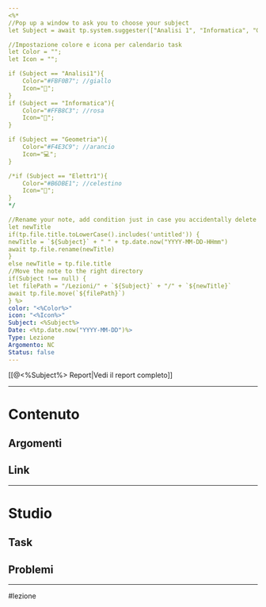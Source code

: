 ```yaml
---
<%*
//Pop up a window to ask you to choose your subject
let Subject = await tp.system.suggester(["Analisi 1", "Informatica", "Geometria e Algebra Lineare"], ["Analisi1", "Informatica", "Geometria"], false, "Scegli la materia:")

//Impostazione colore e icona per calendario task
let Color = "";
let Icon = "";

if (Subject == "Analisi1"){
	Color="#FBF0B7"; //giallo
	Icon="🔢";
}
if (Subject == "Informatica"){
	Color="#FFB8C3"; //rosa
	Icon="🎢";
}

if (Subject == "Geometria"){
	Color="#F4E3C9"; //arancio
	Icon="💻";
}

/*if (Subject == "Elettr1"){
	Color="#B6DBE1"; //celestino
	Icon="📱";
}
*/

//Rename your note, add condition just in case you accidentally delete the note
let newTitle
if(tp.file.title.toLowerCase().includes('untitled')) {
newTitle = `${Subject}` + " " + tp.date.now("YYYY-MM-DD-HHmm")
await tp.file.rename(newTitle)
}
else newTitle = tp.file.title
//Move the note to the right directory
if(Subject !== null) {
let filePath = "/Lezioni/" + `${Subject}` + "/" + `${newTitle}`
await tp.file.move(`${filePath}`)
} %>
color: "<%Color%>"
icon: "<%Icon%>"
Subject: <%Subject%>
Date: <%tp.date.now("YYYY-MM-DD")%>
Type: Lezione
Argomento: NC
Status: false
---
```

[[@<%Subject%> Report|Vedi il report completo]]

---
# Contenuto
## Argomenti


## Link

---
# Studio
## Task


## Problemi

---
#lezione